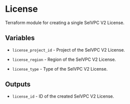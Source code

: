 # License

Terraform module for creating a single SelVPC V2 License.

## Variables

  * `license_project_id` - Project of the SelVPC V2 License.

  * `license_region` - Region of the SelVPC V2 License.

  * `license_type` - Type of the SelVPC V2 License.

## Outputs

  * `license_id` - ID of the created SelVPC V2 License.